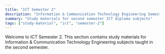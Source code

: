 ```yaml
---
title: "ICT Semester 2"
description: "Information & Communication Technology Engineering Semester 2 subjects"
summary: "Study materials for second semester ICT diploma subjects"
tags: ["study-material", "ict", "semester-2"]
---
```


Welcome to ICT Semester 2. This section contains study materials for Information & Communication Technology Engineering subjects taught in the second semester.
